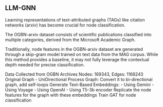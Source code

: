## LLM-GNN

Learning representations of text-attributed graphs (TAGs) like citation networks (arxiv) has become crucial for node classification. 

The OGBN-arxiv dataset consists of scientific publications classified into multiple categories, derived from the Microsoft Academic Graph.

Traditionally, node features in the OGBN-arxiv dataset are generated through a skip-gram model trained on text data from the MAG corpus. While this method provides a baseline, it may not fully leverage the contextual depth needed for precise classification.

Data Collected from OGBN Archives
Nodes: 169343,  Edges: 1166243
Original Graph - UniDirectional 
Process Graph: Convert it to bi-directional graph, 
       add self-loops
Generate Text-Based Embeddings: 
                 - Using Gemini
                 - Using Voyage
                 - Using OpenAI
                 - Using T5-3b encoder
Replicate the node features for the graph with these embeddings
Train GAT for node classification 



                  



